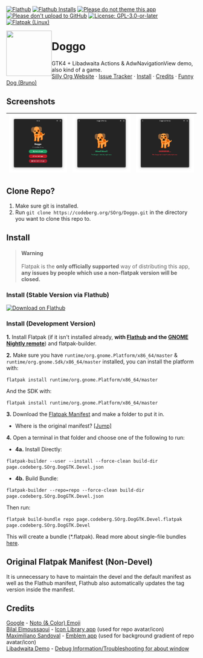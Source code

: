 <!-- Definitions -->
[flathub]: https://flathub.org/apps/page.codeberg.SOrg.DogGTK
<!-- End Defenitions -->
<!--
> **Warning*
> <br/>**Doggo as of now is in maintenance mode.**
-->
[![Flathub](https://img.shields.io/flathub/v/page.codeberg.SOrg.DogGTK?logo=flathub&logoColor=white&label=Flathub)][flathub]
[![Flathub Installs](https://img.shields.io/flathub/downloads/page.codeberg.SOrg.DogGTK?logo=flathub&logoColor=white&label=Installs)][flathub]
[![Please do not theme this app](https://stopthemingmy.app/badge.svg)](https://stopthemingmy.app)
[![Please don't upload to GitHub](https://codeberg.org/SOrg/RepoContent/raw/branch/content/svgs/NoGitHubBadgeORIGINAL.svg)](https://nogithub.codeberg.page)
[![License: GPL-3.0-or-later](https://codeberg.org/SOrg/RepoContent/raw/branch/content/svgs/GPLv3OrLaterBadge.svg)](https://codeberg.org/SOrg/DogQt/src/branch/main/LICENSE)
[![Flatpak (Linux)](https://img.shields.io/static/v1?message=Flatpak&color=4A90D9&logo=Flatpak&logoColor=FFFFFF&label=Build%20A)](#install)

<img style="vertical-align: middle;" src="https://codeberg.org/SOrg/Doggo/raw/branch/main/data/icons/hicolor/scalable/apps/page.codeberg.SOrg.DogGTK.svg" width="120" height="120" align="left">

# Doggo
GTK4 + Libadwaita Actions &amp; AdwNavigationView demo, also kind of a game.</br>[Silly Org Website](https://sorg.codeberg.page) · [Issue Tracker](https://codeberg.org/SOrg/Doggo/issues) · [Install](#install) · [Credits](#credits) · [Funny Dog (Bruno)](https://codeberg.org/SOrg/Doggo/raw/branch/main/data/ui/images/bjrunoada.jpg)
</div>

## Screenshots
![Main Window](data/screenshots/screenshot-1.png) | ![Dog Is Friendly Page](data/screenshots/screenshot-2.png) | ![Dog Is Unfriendly Page](data/screenshots/screenshot-3.png)
-------------------------------------------- | -------------------------------------- | ----------------------------------------------

## Clone Repo?
1. Make sure git is installed.
2. Run ```git clone https://codeberg.org/SOrg/Doggo.git``` in the directory you want to clone this repo to.

## Install

> #### **Warning**
> Flatpak is the **only officially supported** way of distributing this app, **any issues by people which use a non-flatpak version will be closed.**

### Install (Stable Version via Flathub)

[![Download on Flathub](https://dl.flathub.org/assets/badges/flathub-badge-en.svg)](https://flathub.org/apps/page.codeberg.SOrg.DogGTK)

### Install (Development Version)

**1.** Install Flatpak (if it isn't installed already, **with [Flathub](https://flathub.org) and the [GNOME Nightly remote](https://wiki.gnome.org/Apps/Nightly)**) and flatpak-builder.

**2.** Make sure you have ```runtime/org.gnome.Platform/x86_64/master``` &amp; ```runtime/org.gnome.Sdk/x86_64/master``` installed, you can install the platform with:

```
flatpak install runtime/org.gnome.Platform/x86_64/master
```

And the SDK with:

```
flatpak install runtime/org.gnome.Platform/x86_64/master
```


**3.** Download the [Flatpak Manifest](build-aux/flatpak/page.codeberg.SOrg.DogGTK.Devel.json) and make a folder to put it in.
* Where is the original manifest? [[Jump]](#original-manifest-non-devel)

**4.** Open a terminal in that folder and choose one of the following to run:

* **4a.** Install Directly: 
```
flatpak-builder --user --install --force-clean build-dir page.codeberg.SOrg.DogGTK.Devel.json
```

* **4b.** Build Bundle: 

```
flatpak-builder --repo=repo --force-clean build-dir page.codeberg.SOrg.DogGTK.Devel.json
```

Then run:

```
flatpak build-bundle repo page.codeberg.SOrg.DogGTK.Devel.flatpak page.codeberg.SOrg.DogGTK.Devel
``` 
This will create a bundle (*.flatpak). Read more about single-file bundles [here](https://docs.flatpak.org/en/latest/single-file-bundles.html).

## Original Flatpak Manifest (Non-Devel)
It is unnecessary to have to maintain the devel and the default manifest as well as the Flathub manifest, Flathub also automatically updates the tag version inside the manifest.

## Credits
[Google](https://about.google) - [Noto (& Color) Emoji](https://github.com/googlefonts/noto-emoji)\
[Bilal Elmoussaoui](https://belmoussaoui.com) - [Icon Library app](https://flathub.org/apps/org.gnome.design.IconLibrary) (used for repo avatar/icon)\
[Maximiliano Sandoval](https://gitlab.gnome.org/msandova) - [Emblem app](https://flathub.org/apps/org.gnome.design.Emblem) (used for background gradient of repo avatar/icon)\
[Libadwaita Demo](https://gitlab.gnome.org/GNOME/libadwaita/-/blob/main/demo) - [Debug Information/Troubleshooting for about window](https://gitlab.gnome.org/GNOME/libadwaita/-/blob/main/demo/adw-demo-debug-info.c)
